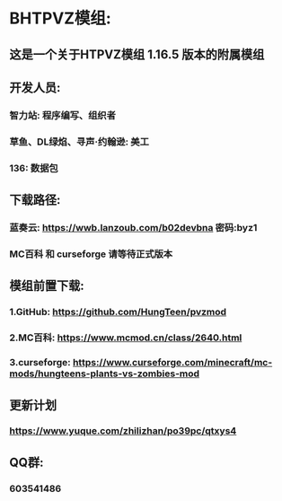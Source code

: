 # BHTPVZ模组:
## 这是一个关于HTPVZ模组 1.16.5 版本的附属模组
## 开发人员:
### 智力站: 程序编写、组织者
### 草鱼、DL绿焰、寻声·约翰逊: 美工
### 136: 数据包
## 下载路径:
### 蓝奏云: https://wwb.lanzoub.com/b02devbna 密码:byz1
### MC百科 和 curseforge 请等待正式版本
## 模组前置下载: 
### 1.GitHub: https://github.com/HungTeen/pvzmod
### 2.MC百科: https://www.mcmod.cn/class/2640.html
### 3.curseforge: https://www.curseforge.com/minecraft/mc-mods/hungteens-plants-vs-zombies-mod
## 更新计划
### https://www.yuque.com/zhilizhan/po39pc/qtxys4
## QQ群: 
### 603541486